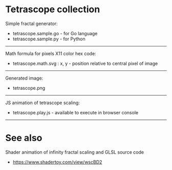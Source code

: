 # Tetrascope collection


Simple fractal generator:
* tetrascope.sample.go - for Go language
* tetrascope.sample.py - for Python

-------------------------------------------------------

Math formula for pixels X11 color hex code:
* tetrascope.math.svg : x, y - position relative to central pixel of image

-------------------------------------------------------

Generated image:
* tetrascope.png

-------------------------------------------------------


JS animation of tetrascope scaling:
* tetrascope.play.js - available to execute in browser console

-------------------------------------------------------

# See also

Shader animation of infinity fractal scaling and GLSL source code
* https://www.shadertoy.com/view/wscBD2
